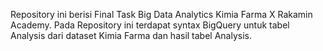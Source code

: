 Repository ini berisi Final Task Big Data Analytics Kimia Farma X Rakamin Academy.
Pada Repository ini terdapat syntax BigQuery untuk tabel Analysis dari dataset Kimia Farma dan hasil tabel Analysis.
